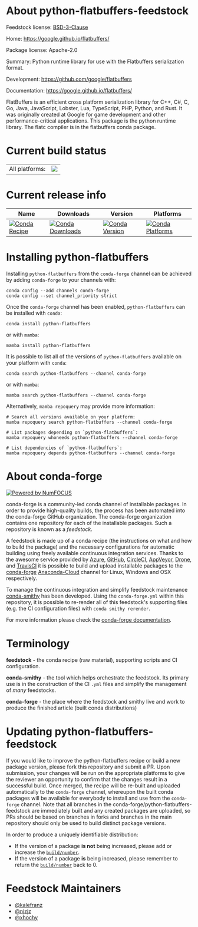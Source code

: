 About python-flatbuffers-feedstock
==================================

Feedstock license: [BSD-3-Clause](https://github.com/conda-forge/python-flatbuffers-feedstock/blob/main/LICENSE.txt)

Home: https://google.github.io/flatbuffers/

Package license: Apache-2.0

Summary: Python runtime library for use with the Flatbuffers serialization format.

Development: https://github.com/google/flatbuffers

Documentation: https://google.github.io/flatbuffers/

FlatBuffers is an efficient cross platform serialization library for C++, C#, C, Go, Java, JavaScript, Lobster, Lua, TypeScript, PHP, Python, and Rust. It was originally created at Google for game development and other performance-critical applications. This package is the python runtime library. The flatc compiler is in the flatbuffers conda package.


Current build status
====================


<table><tr><td>All platforms:</td>
    <td>
      <a href="https://dev.azure.com/conda-forge/feedstock-builds/_build/latest?definitionId=5713&branchName=main">
        <img src="https://dev.azure.com/conda-forge/feedstock-builds/_apis/build/status/python-flatbuffers-feedstock?branchName=main">
      </a>
    </td>
  </tr>
</table>

Current release info
====================

| Name | Downloads | Version | Platforms |
| --- | --- | --- | --- |
| [![Conda Recipe](https://img.shields.io/badge/recipe-python--flatbuffers-green.svg)](https://anaconda.org/conda-forge/python-flatbuffers) | [![Conda Downloads](https://img.shields.io/conda/dn/conda-forge/python-flatbuffers.svg)](https://anaconda.org/conda-forge/python-flatbuffers) | [![Conda Version](https://img.shields.io/conda/vn/conda-forge/python-flatbuffers.svg)](https://anaconda.org/conda-forge/python-flatbuffers) | [![Conda Platforms](https://img.shields.io/conda/pn/conda-forge/python-flatbuffers.svg)](https://anaconda.org/conda-forge/python-flatbuffers) |

Installing python-flatbuffers
=============================

Installing `python-flatbuffers` from the `conda-forge` channel can be achieved by adding `conda-forge` to your channels with:

```
conda config --add channels conda-forge
conda config --set channel_priority strict
```

Once the `conda-forge` channel has been enabled, `python-flatbuffers` can be installed with `conda`:

```
conda install python-flatbuffers
```

or with `mamba`:

```
mamba install python-flatbuffers
```

It is possible to list all of the versions of `python-flatbuffers` available on your platform with `conda`:

```
conda search python-flatbuffers --channel conda-forge
```

or with `mamba`:

```
mamba search python-flatbuffers --channel conda-forge
```

Alternatively, `mamba repoquery` may provide more information:

```
# Search all versions available on your platform:
mamba repoquery search python-flatbuffers --channel conda-forge

# List packages depending on `python-flatbuffers`:
mamba repoquery whoneeds python-flatbuffers --channel conda-forge

# List dependencies of `python-flatbuffers`:
mamba repoquery depends python-flatbuffers --channel conda-forge
```


About conda-forge
=================

[![Powered by
NumFOCUS](https://img.shields.io/badge/powered%20by-NumFOCUS-orange.svg?style=flat&colorA=E1523D&colorB=007D8A)](https://numfocus.org)

conda-forge is a community-led conda channel of installable packages.
In order to provide high-quality builds, the process has been automated into the
conda-forge GitHub organization. The conda-forge organization contains one repository
for each of the installable packages. Such a repository is known as a *feedstock*.

A feedstock is made up of a conda recipe (the instructions on what and how to build
the package) and the necessary configurations for automatic building using freely
available continuous integration services. Thanks to the awesome service provided by
[Azure](https://azure.microsoft.com/en-us/services/devops/), [GitHub](https://github.com/),
[CircleCI](https://circleci.com/), [AppVeyor](https://www.appveyor.com/),
[Drone](https://cloud.drone.io/welcome), and [TravisCI](https://travis-ci.com/)
it is possible to build and upload installable packages to the
[conda-forge](https://anaconda.org/conda-forge) [Anaconda-Cloud](https://anaconda.org/)
channel for Linux, Windows and OSX respectively.

To manage the continuous integration and simplify feedstock maintenance
[conda-smithy](https://github.com/conda-forge/conda-smithy) has been developed.
Using the ``conda-forge.yml`` within this repository, it is possible to re-render all of
this feedstock's supporting files (e.g. the CI configuration files) with ``conda smithy rerender``.

For more information please check the [conda-forge documentation](https://conda-forge.org/docs/).

Terminology
===========

**feedstock** - the conda recipe (raw material), supporting scripts and CI configuration.

**conda-smithy** - the tool which helps orchestrate the feedstock.
                   Its primary use is in the construction of the CI ``.yml`` files
                   and simplify the management of *many* feedstocks.

**conda-forge** - the place where the feedstock and smithy live and work to
                  produce the finished article (built conda distributions)


Updating python-flatbuffers-feedstock
=====================================

If you would like to improve the python-flatbuffers recipe or build a new
package version, please fork this repository and submit a PR. Upon submission,
your changes will be run on the appropriate platforms to give the reviewer an
opportunity to confirm that the changes result in a successful build. Once
merged, the recipe will be re-built and uploaded automatically to the
`conda-forge` channel, whereupon the built conda packages will be available for
everybody to install and use from the `conda-forge` channel.
Note that all branches in the conda-forge/python-flatbuffers-feedstock are
immediately built and any created packages are uploaded, so PRs should be based
on branches in forks and branches in the main repository should only be used to
build distinct package versions.

In order to produce a uniquely identifiable distribution:
 * If the version of a package **is not** being increased, please add or increase
   the [``build/number``](https://docs.conda.io/projects/conda-build/en/latest/resources/define-metadata.html#build-number-and-string).
 * If the version of a package **is** being increased, please remember to return
   the [``build/number``](https://docs.conda.io/projects/conda-build/en/latest/resources/define-metadata.html#build-number-and-string)
   back to 0.

Feedstock Maintainers
=====================

* [@kalefranz](https://github.com/kalefranz/)
* [@njzjz](https://github.com/njzjz/)
* [@xhochy](https://github.com/xhochy/)

